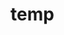 # temp



































































































